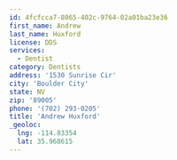 ```yaml
---
id: 4fcfcca7-8065-402c-9764-02a01ba23e36
first_name: Andrew
last_name: Huxford
license: DDS
services:
  - Dentist
category: Dentists
address: '1530 Sunrise Cir'
city: 'Boulder City'
state: NV
zip: '89005'
phone: '(702) 293-0205'
title: 'Andrew Huxford'
_geoloc:
  lng: -114.83354
  lat: 35.968615
---
```

